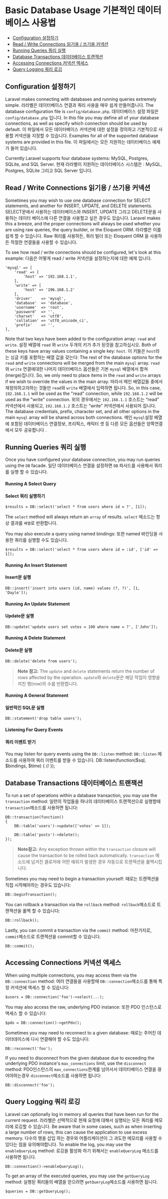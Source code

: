 # Basic Database Usage 기본적인 데이터 베이스 사용법

- [Configuration 설정하기](#configuration)
- [Read / Write Connections 읽기용 / 쓰기용 커넥션](#read-write-connections)
- [Running Queries 쿼리 실행](#running-queries)
- [Database Transactions 데이터베이스 트랜잭션](#database-transactions)
- [Accessing Connections 커넥션 엑세스](#accessing-connections)
- [Query Logging 쿼리 로깅](#query-logging)

<a name="configuration"></a>
## Configuration 설정하기

Laravel makes connecting with databases and running queries extremely simple. 라라벨은 데이터베이스 연결과 쿼리 사용을 매우 쉽게 만들어줍니다. The database configuration file is `config/database.php`. 데이터베이스 설정 파일은 `config/database.php` 입니다. In this file you may define all of your database connections, as well as specify which connection should be used by default. 이 파일에서 모든 데이터베이스 커넥션에 대한 설정을 정의하고 기본적으로 사용할 커넥션을 지정할 수 있습니다. Examples for all of the supported database systems are provided in this file. 이 파일에서는 모든 지원하는 데이터베이스 예제가 들어 있습니다. 

Currently Laravel supports four database systems: MySQL, Postgres, SQLite, and SQL Server. 현재 라라벨이 지원하는 데이터베이스 시스템은 : MySQL, Postgres, SQLite 그리고 SQL Server 입니다. 

<a name="read-write-connections"></a>
## Read / Write Connections 읽기용 / 쓰기용 커넥션

Sometimes you may wish to use one database connection for SELECT statements, and another for INSERT, UPDATE, and DELETE statements. SELECT문에서 사용하는 데이터베이스와 INSERT, UPDATE 그리고 DELETE문을 사용하는 데이터 베이스에 다른 연결을 사용할고 싶은 경우도 있습니다. Laravel makes this a breeze, and the proper connections will always be used whether you are using raw queries, the query builder, or the Eloquent ORM.  라라벨은 이를 쉽게 할 수 있습니다. Raw 쿼리를 사용하든, 쿼리 빌더 또는 Eloquent ORM 을 사용하든 적절한 연결들을 사용할 수 있습니다. 

To see how read / write connections should be configured, let's look at this example:
다음은 어떻게 read / write 커넥션을 설정하는지에 대한 예제 입니다. 

	'mysql' => [
		'read' => [
			'host' => '192.168.1.1',
		],
		'write' => [
			'host' => '196.168.1.2'
		],
		'driver'    => 'mysql',
		'database'  => 'database',
		'username'  => 'root',
		'password'  => '',
		'charset'   => 'utf8',
		'collation' => 'utf8_unicode_ci',
		'prefix'    => '',
	],

Note that two keys have been added to the configuration array: `read` and `write`. 설정 배열에 `read` 와 `write` 두개의 키가 추가 된것을 참고하십시오. Both of these keys have array values containing a single key: `host`. 이 키들은 `host`라는 싱글 키를 포함하는 배열 값을 갖는다: The rest of the database options for the `read` and `write` connections will be merged from the main `mysql` array. `read`와 `write` 연결에대한 나머지 데이터베이스 옵션들은 기본 `mysql` 배열에서 합쳐(merge)집니다. So, we only need to place items in the `read` and `write` arrays if we wish to override the values in the main array. 따라서 메인 배열값들 중에서 재정의하고자하는 것들만 `read`와 `write` 배열에서 입력하면 됩니다. So, in this case, `192.168.1.1` will be used as the "read" connection, while `192.168.1.2` will be used as the "write" connection. 위의 경우에서는 `192.168.1.1` 호스트는 “read” 커넥션에서 사용되고, `192.168.1.2` 호스트는 “write” 커넥션에서 사용되어 집니다. The database credentials, prefix, character set, and all other options in the main `mysql` array will be shared across both connections. 메인 `mysql`설정 배열에 포함된 데이터베이스 연결정보, 프리픽스, 캐릭터 셋 등 다른 모든 옵션들은 양쪽연결에서 모두 공유합니다 .

<a name="running-queries"></a>
## Running Queries 쿼리 실행

Once you have configured your database connection, you may run queries using the `DB` facade. 일단 데이터베이스 연결을 설정하면 `DB` 파사드를 사용해서 쿼리를 실행 할 수 있습니다. 

#### Running A Select Query
#### Select 쿼리 실행하기

	$results = DB::select('select * from users where id = ?', [1]);

The `select` method will always return an `array` of results.
`select` 메소드는 항상 결과를 `배열`로 반환합니다. 

You may also execute a query using named bindings:
또한 named 바인딩을 사용한 쿼리를 실행할 수도 있습니다.

	$results = DB::select('select * from users where id = :id', ['id' => 1]);


#### Running An Insert Statement
#### Insert문 실행

	DB::insert('insert into users (id, name) values (?, ?)', [1, 'Dayle']);

#### Running An Update Statement
#### Update문 실행

	DB::update('update users set votes = 100 where name = ?', ['John']);

#### Running A Delete Statement
#### Delete문 실행

	DB::delete('delete from users');

> **Note 참고:** The `update` and `delete` statements return the number of rows affected by the operation. `update`와 `delete`문은 해당 작업이 영향을 끼친 행(row)의 수를 반환합니다. 

#### Running A General Statement
#### 일반적인 SQL문 실행

	DB::statement('drop table users');

#### Listening For Query Events
#### 쿼리 이벤트 받기

You may listen for query events using the `DB::listen` method:
`DB::listen` 메소드를 사용하여 쿼리 이벤트를 받을 수 있습니다. 
	DB::listen(function($sql, $bindings, $time)
	{
		//
	});

<a name="database-transactions"></a>
## Database Transactions 데이터베이스 트랜잭션

To run a set of operations within a database transaction, you may use the `transaction` method: 일련의 작업들을 하나의 데이터베이스 트랜잭션으로 실행할때 `transaction`메소드를 사용하면 됩니다:

	DB::transaction(function()
	{
		DB::table('users')->update(['votes' => 1]);

		DB::table('posts')->delete();
	});

> **Note참고:** Any exception thrown within the `transaction` closure will cause the transaction to be rolled back automatically. `transaction` 메소드에 넘겨진 클로저에 어떤 예외가 발생한 경우 자동으로 트랜잭션을 롤백시킵니다.

Sometimes you may need to begin a transaction yourself: 때로는 트랜잭션을 직접 시작해야하는 경우도 있습니다:

	DB::beginTransaction();

You can rollback a transaction via the `rollback` method: `rollback`메소드로 트랜잭션을 롤백 할 수 있습니다:

	DB::rollback();

Lastly, you can commit a transaction via the `commit` method: 마찬가지로, `commit`메소드로 트랜잭션을 commit할 수 있습니다.

	DB::commit();

<a name="accessing-connections"></a>
## Accessing Connections 커넥션 엑세스

When using multiple connections, you may access them via the `DB::connection` method: 여러 연결들을 사용할때 `DB::connection`메소드를 통해 특정 커넥션에 액세스 할 수 있습니다:

	$users = DB::connection('foo')->select(...);

You may also access the raw, underlying PDO instance: 또한 PDO 인스턴스로 액세스 할 수 있습니다:

	$pdo = DB::connection()->getPdo();

Sometimes you may need to reconnect to a given database:  때로는 주어진 데이터데이스에 다시 연결해야 할 수도 있습니다:

	DB::reconnect('foo');

If you need to disconnect from the given database due to exceeding the underlying PDO instance's `max_connections` limit, use the `disconnect` method: PDO인스턴스의 `max_connections`한계를 넘어서서 데이터베이스 연결을 끊어야하는경우 `disconnect`메소드를 사용하면 됩니다:

	DB::disconnect('foo');

<a name="query-logging"></a>
## Query Logging 쿼리 로깅

Laravel can optionally log in memory all queries that have been run for the current request. 라라벨은 선택적으로 현재 요청에 대해서 실행되는 모든 쿼리를 메모리에 로깅할 수 있습니다. Be aware that in some cases, such as when inserting a large number of rows, this can cause the application to use excess memory. 다수의 행을 삽입 하는 경우와 어플리케이션이 그 과도한 메모리를 사용할 수 있다는 점을 유의해야합니다. To enable the log, you may use the `enableQueryLog` method: 로깅을 활성화 하기 위해서는 `enableQueryLog` 메소드를 사용하면 됩니다. 

	DB::connection()->enableQueryLog();

To get an array of the executed queries, you may use the `getQueryLog` method: 실행된 쿼리들의 배열을 얻으려면 `getQueryLog`메소드를 사용하면 됩니다. 

	$queries = DB::getQueryLog();

